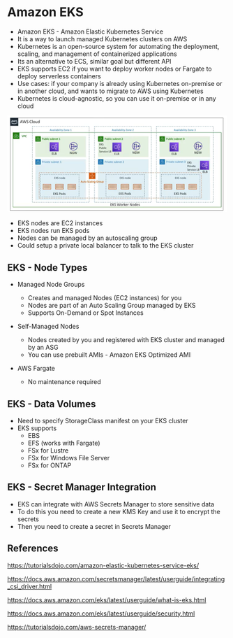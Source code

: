 # Amazon EKS

- Amazon EKS - Amazon Elastic Kubernetes Service
- It is a way to launch managed Kubernetes clusters on AWS
- Kubernetes is an open-source system for automating the deployment, scaling, and management of containerized applications
- Its an alternative to ECS, similar goal but different API
- EKS supports EC2 if you want to deploy worker nodes or Fargate to deploy serverless containers
- Use cases: if your company is already using Kubernetes on-premise or in another cloud, and wants to migrate to AWS using Kubernetes
- Kubernetes is cloud-agnostic, so you can use it on-premise or in any cloud


![Alt text](images/eks.png)

- EKS nodes are EC2 instances
- EKS nodes run EKS pods
- Nodes can be managed by an autoscaling group
- Could setup a private local balancer to talk to the EKS cluster


## EKS - Node Types

- Managed Node Groups
    - Creates and managed Nodes (EC2 instances) for you
    - Nodes are part of an Auto Scaling Group managed by EKS
    - Supports On-Demand or Spot Instances

- Self-Managed Nodes
    - Nodes created by you and registered with EKS cluster and managed by an ASG
    - You can use prebuilt AMIs - Amazon EKS Optimized AMI    

- AWS Fargate
    - No maintenance required

## EKS - Data Volumes

- Need to specify StorageClass manifest on your EKS cluster
- EKS supports 
    - EBS
    - EFS (works with Fargate)
    - FSx for Lustre
    - FSx for Windows File Server
    - FSx for ONTAP

## EKS - Secret Manager Integration

- EKS can integrate with AWS Secrets Manager to store sensitive data
- To do this you need to create a new KMS Key and use it to encrypt the secrets
- Then you need to create a secret in Secrets Manager


## References

https://tutorialsdojo.com/amazon-elastic-kubernetes-service-eks/

https://docs.aws.amazon.com/secretsmanager/latest/userguide/integrating_csi_driver.html

https://docs.aws.amazon.com/eks/latest/userguide/what-is-eks.html

https://docs.aws.amazon.com/eks/latest/userguide/security.html


https://tutorialsdojo.com/aws-secrets-manager/
